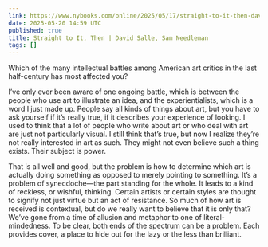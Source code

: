 ```yaml
---
link: https://www.nybooks.com/online/2025/05/17/straight-to-it-then-david-salle/
date: 2025-05-20 14:59 UTC
published: true
title: Straight to It, Then | David Salle, Sam Needleman
tags: []
---
```


Which of the many intellectual battles among American art critics in the last half-century has most affected you?

I’ve only ever been aware of one ongoing battle, which is between the people who use art to illustrate an idea, and the experientialists, which is a word I just made up. People say all kinds of things about art, but you have to ask yourself if it’s really true, if it describes your experience of looking. I used to think that a lot of people who write about art or who deal with art are just not particularly visual. I still think that’s true, but now I realize they’re not really interested in art as such. They might not even believe such a thing exists. Their subject is power.

That is all well and good, but the problem is how to determine which art is actually doing something as opposed to merely pointing to something. It’s a problem of synecdoche—the part standing for the whole. It leads to a kind of reckless, or wishful, thinking. Certain artists or certain styles are thought to signify not just virtue but an act of resistance. So much of how art is received is contextual, but do we really want to believe that it is only that? We’ve gone from a time of allusion and metaphor to one of literal-mindedness. To be clear, both ends of the spectrum can be a problem. Each provides cover, a place to hide out for the lazy or the less than brilliant.
